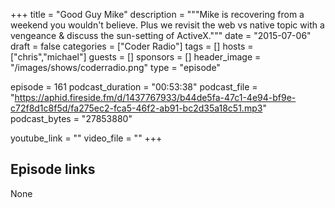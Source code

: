 +++
title = "Good Guy Mike"
description = """Mike is recovering from a weekend you wouldn't believe. Plus we revisit the web vs native topic with a vengeance & discuss the sun-setting of ActiveX."""
date = "2015-07-06"
draft = false
categories = ["Coder Radio"]
tags = []
hosts = ["chris","michael"]
guests = []
sponsors = []
header_image = "/images/shows/coderradio.png"
type = "episode"

episode = 161
podcast_duration = "00:53:38"
podcast_file = "https://aphid.fireside.fm/d/1437767933/b44de5fa-47c1-4e94-bf9e-c72f8d1c8f5d/fa275ec2-fca5-46f2-ab91-bc2d35a18c51.mp3"
podcast_bytes = "27853880"

youtube_link = ""
video_file = ""
+++

## Episode links

None

